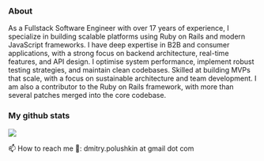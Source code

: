 ### About

As a Fullstack Software Engineer with over 17 years of experience, I specialize in building scalable platforms using Ruby on Rails and modern JavaScript frameworks. I have deep expertise in B2B and consumer applications, with a strong focus on backend architecture, real-time features, and API design. I optimise system performance, implement robust testing strategies, and maintain clean codebases. Skilled at building MVPs that scale, with a focus on sustainable architecture and team development. I am also a contributor to the Ruby on Rails framework, with more than several patches merged into the core codebase.
 
### My github stats

<img src="https://github-readme-stats.vercel.app/api?username=dmitry&show_icons=true&include_all_commits=true&count_private=true&hide_title=true" />

📫 How to reach me 👋: dmitry.polushkin at gmail dot com
